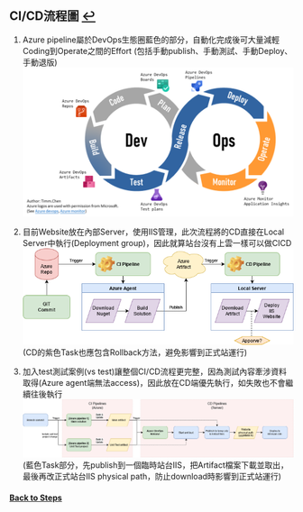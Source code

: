 ## CI/CD流程圖 [↩](https://github.com/timmchentw/Timm_WebNote/blob/main/Azure%20Pipilines/CICD%E8%A9%B3%E7%B4%B0%E6%B5%81%E7%A8%8B%E7%AD%86%E8%A8%98.md)
1. Azure pipeline屬於DevOps生態圈藍色的部分，自動化完成後可大量減輕Coding到Operate之間的Effort (包括手動publish、手動測試、手動Deploy、手動退版) <br>
![](https://github.com/timmchentw/Timm_WebNote/blob/main/Azure%20Pipilines/images/1-1.png)
	
2. 目前Website放在內部Server，使用IIS管理，此次流程將的CD直接在Local Server中執行(Deployment group)，因此就算站台沒有上雲一樣可以做CICD <br>
![](https://github.com/timmchentw/Timm_WebNote/blob/main/Azure%20Pipilines/images/1-2.png) <br>
(CD的紫色Task也應包含Rollback方法，避免影響到正式站運行)
	
3. 加入test測試案例(vs test)讓整個CI/CD流程更完整，因為測試內容牽涉資料取得(Azure agent端無法access)，因此放在CD端優先執行，如失敗也不會繼續往後執行 <br>
![](https://github.com/timmchentw/Timm_WebNote/blob/main/Azure%20Pipilines/images/1-3.png) <br>
(藍色Task部分，先publish到一個臨時站台IIS，把Artifact檔案下載並取出，最後再改正式站台IIS physical path，防止download時影響到正式站運行)

#### [Back to Steps](https://github.com/timmchentw/Timm_WebNote/blob/main/Azure%20Pipilines/CICD%E8%A9%B3%E7%B4%B0%E6%B5%81%E7%A8%8B%E7%AD%86%E8%A8%98.md)
	
